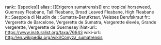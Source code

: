 

rank:: [[species]]
alias:: [[Erigeron sumatrensis]]
en:: tropical horseweed, Guernsey Fleabane, Tall Fleabane, Broad Leaved Fleabane, High Fleabane
it:: Saeppola di Naudin
de:: Sumatra-Berufkraut, Weisses Berufskraut
fr:: Vergerette de Barcelone, Vergerette de Sumatra, Vergerette élevée, Grande vergerette, Vergerette de Guernesey
iNat-url:: https://www.inaturalist.org/taxa/76943
wiki-url:: http://en.wikipedia.org/wiki/Conyza_sumatrensis